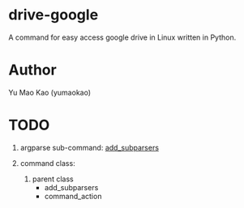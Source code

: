 drive-google
============

A command for easy access google drive in Linux written in Python.

Author
============
Yu Mao Kao (yumaokao)

TODO
============
1. argparse sub-command:
    [add_subparsers]('http://docs.python.org/dev/library/argparse.html#sub-commands')

1. command class:
    1. parent class
        * add_subparsers
        * command_action


<!--
vim:fileencoding=UTF-8:ts=4:sw=4:sta:et:sts=4:ai
-->

